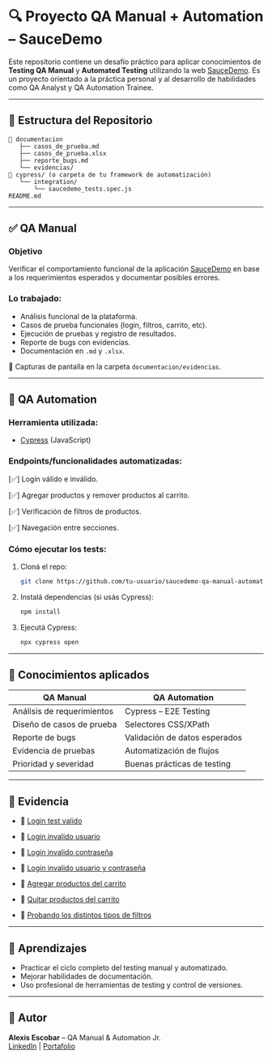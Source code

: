 # 🔍 Proyecto QA Manual + Automation – SauceDemo

Este repositorio contiene un desafío práctico para aplicar conocimientos de **Testing QA Manual** y **Automated Testing** utilizando la web [SauceDemo](https://www.saucedemo.com/). Es un proyecto orientado a la práctica personal y al desarrollo de habilidades como QA Analyst y QA Automation Trainee.

---

## 📁 Estructura del Repositorio

```
📂 documentacion
   ├── casos_de_prueba.md
   ├── casos_de_prueba.xlsx
   ├── reporte_bugs.md
   └── evidencias/
📂 cypress/ (o carpeta de tu framework de automatización)
   └── integration/
       └── saucedemo_tests.spec.js
README.md
```

---

## ✅ QA Manual

### Objetivo
Verificar el comportamiento funcional de la aplicación [SauceDemo](https://www.saucedemo.com/) en base a los requerimientos esperados y documentar posibles errores.

### Lo trabajado:
- Análisis funcional de la plataforma.
- Casos de prueba funcionales (login, filtros, carrito, etc).
- Ejecución de pruebas y registro de resultados.
- Reporte de bugs con evidencias.
- Documentación en `.md` y `.xlsx`.

📸 Capturas de pantalla en la carpeta `documentacion/evidencias`.

---

## 🤖 QA Automation

### Herramienta utilizada:
- [Cypress](https://www.cypress.io/) (JavaScript)

### Endpoints/funcionalidades automatizadas:
[✅] Login válido e inválido.

[✅] Agregar productos y remover productos al carrito.

[✅] Verificación de filtros de productos.

[✅] Navegación entre secciones.

### Cómo ejecutar los tests:
1. Cloná el repo:
   ```bash
   git clone https://github.com/tu-usuario/saucedemo-qa-manual-automation.git
   ```
2. Instalá dependencias (si usás Cypress):
   ```bash
   npm install
   ```
3. Ejecutá Cypress:
   ```bash
   npx cypress open
   ```

---

## 📌 Conocimientos aplicados

| QA Manual | QA Automation |
|-----------|---------------|
| Análisis de requerimientos | Cypress – E2E Testing |
| Diseño de casos de prueba | Selectores CSS/XPath |
| Reporte de bugs | Validación de datos esperados |
| Evidencia de pruebas | Automatización de flujos |
| Prioridad y severidad | Buenas prácticas de testing |

---

## 📸 Evidencia

   - 🎥 [Login test valido](./documentacion/evidencias/test_login_200.mp4)

   - 🎥 [Login invalido usuario](./documentacion/evidencias/test_login_invalido_usuario.mp4)

   - 🎥 [Login invalido contraseña](./documentacion/evidencias/test_login_invalido_password.mp4)

   - 🎥 [Login invalido usuario y contraseña](./documentacion/evidencias/test_login_invalido_usuario_password.mp4)

   - 🎥 [Agregar productos del carrito](./documentacion/evidencias/test_agregar_productos.mp4)

   - 🎥 [Quitar productos del carrito](./documentacion/evidencias/test_quitar_productos.mp4)   

   - 🎥 [Probando los distintos tipos de filtros](./documentacion/evidencias/test_quitar_productos.mp4)     
---

## 🧠 Aprendizajes

- Practicar el ciclo completo del testing manual y automatizado.
- Mejorar habilidades de documentación.
- Uso profesional de herramientas de testing y control de versiones.

---

## 💬 Autor

**Alexis Escobar** – QA Manual & Automation Jr.  
[LinkedIn](https://www.linkedin.com/in/alexis-escobar-95b491184/) | [Portafolio](https://portafolio-alexisdev.vercel.app/)

